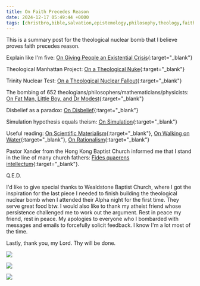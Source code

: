 ```yaml
---
title: On Faith Precedes Reason
date: 2024-12-17 05:49:44 +0000
tags: [christbro,bible,salvation,epistemology,philosophy,theology,faith,theism,atheism,simulation,rationalism,materialism]     # TAG names should always be lowercase
---
```


This is a summary post for the theological nuclear bomb that I believe proves faith precedes reason.

Explain like I'm five: [On Giving People an Existential Crisis](../on-giving-people-existential-crisis){:target="_blank"}

Theological Manhattan Project: [On a Theological Nuke](../on-theological-nuke){:target="_blank"}

Trinity Nuclear Test: [On a Theological Nuclear Fallout](../on-theological-nuclear-fallout){:target="_blank"}

The bombing of 652 theologians/philosophers/mathematicians/physicists: [On Fat Man, Little Boy, and Dr Modest](../on-fat-man-little-boy-dr-modest){:target="_blank"}

Disbelief as a paradox: [On Disbelief](../on-disbelief){:target="_blank"}

Simulation hypothesis equals theism: [On Simulation](../on-simulation){:target="_blank"}

Useful reading: [On Scientific Materialism](../on-scientific-materialism){:target="_blank"}, [On Walking on Water](../on-walking-water){:target="_blank"}, [On Rationalism](../on-rationalism){:target="_blank"}

Pastor Xander from the Hong Kong Baptist Church informed me that I stand in the line of many church fathers: [Fides quaerens intellectum](https://en.wikipedia.org/wiki/Fides_quaerens_intellectum){:target="_blank"}.

Q.E.D.

I'd like to give special thanks to Wealdstone Baptist Church, where I got the inspiration for the last piece I needed to finish building the theological nuclear bomb when I attended their Alpha night for the first time. They serve great food btw. I would also like to thank my atheist friend whose persistence challenged me to work out the argument. Rest in peace my friend, rest in peace. My apologies to everyone who I bombarded with messages and emails to forcefully solicit feedback. I know I'm a lot most of the time.

Lastly, thank you, my Lord. Thy will be done.

![](/3ba446d8523eb79a219e0bd6d95d39eb.jpeg)

![](/d588f1f57a31b4390ed346f67242e96a.jpeg)

![](/a5b62bc49d5a2e980b9c50ba2abaa609.jpeg)